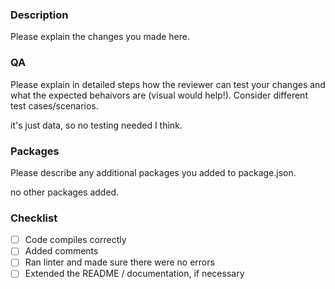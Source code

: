 ### Description

Please explain the changes you made here.

### QA

Please explain in detailed steps how the reviewer can test your changes and what the expected behaivors are (visual would help!). Consider different test cases/scenarios.

it's just data, so no testing needed I think.

### Packages

Please describe any additional packages you added to package.json.

no other packages added.

### Checklist

- [ ] Code compiles correctly
- [ ] Added comments
- [ ] Ran linter and made sure there were no errors
- [ ] Extended the README / documentation, if necessary
